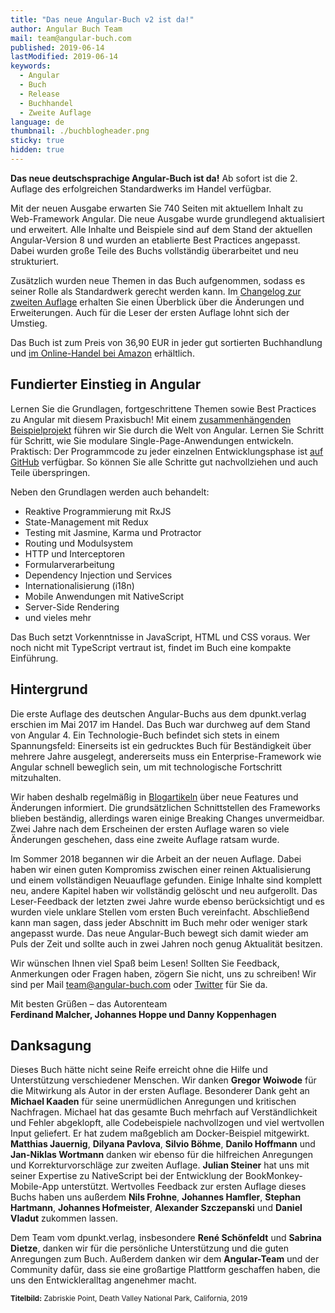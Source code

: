 ```yaml
---
title: "Das neue Angular-Buch v2 ist da!"
author: Angular Buch Team
mail: team@angular-buch.com
published: 2019-06-14
lastModified: 2019-06-14
keywords:
  - Angular
  - Buch
  - Release
  - Buchhandel
  - Zweite Auflage
language: de
thumbnail: ./buchblogheader.png
sticky: true
hidden: true
---
```


**Das neue deutschsprachige Angular-Buch ist da!**
Ab sofort ist die 2. Auflage des erfolgreichen Standardwerks im Handel verfügbar.

Mit der neuen Ausgabe erwarten Sie 740 Seiten mit aktuellem Inhalt zu Web-Framework Angular.
Die neue Ausgabe wurde grundlegend aktualisiert und erweitert.
Alle Inhalte und Beispiele sind auf dem Stand der aktuellen Angular-Version 8 und wurden an etablierte Best Practices angepasst.
Dabei wurden große Teile des Buchs vollständig überarbeitet und neu strukturiert.

Zusätzlich wurden neue Themen in das Buch aufgenommen, sodass es seiner Rolle als Standardwerk gerecht werden kann.
Im [Changelog zur zweiten Auflage](/blog/2019-06-changelog-zweite-auflage) erhalten Sie einen Überblick über die Änderungen und Erweiterungen.
Auch für die Leser der ersten Auflage lohnt sich der Umstieg.

Das Buch ist zum Preis von 36,90 EUR in jeder gut sortierten Buchhandlung und [im Online-Handel bei Amazon](https://amzn.to/2Wuo7cd) erhältlich.


## Fundierter Einstieg in Angular

Lernen Sie die Grundlagen, fortgeschrittene Themen sowie Best Practices zu Angular mit diesem Praxisbuch!
Mit einem [zusammenhängenden Beispielprojekt](https://book-monkey3.angular-buch.com/) führen wir Sie durch die Welt von Angular.
Lernen Sie Schritt für Schritt, wie Sie modulare Single-Page-Anwendungen entwickeln.
Praktisch: Der Programmcode zu jeder einzelnen Entwicklungsphase ist [auf GitHub](https://github.com/angular-buch/book-monkey3) verfügbar.
So können Sie alle Schritte gut nachvollziehen und auch Teile überspringen.

Neben den Grundlagen werden auch behandelt:

* Reaktive Programmierung mit RxJS
* State-Management mit Redux
* Testing mit Jasmine, Karma und Protractor
* Routing und Modulsystem
* HTTP und Interceptoren
* Formularverarbeitung
* Dependency Injection und Services
* Internationalisierung (i18n)
* Mobile Anwendungen mit NativeScript
* Server-Side Rendering
* und vieles mehr

Das Buch setzt Vorkenntnisse in JavaScript, HTML und CSS voraus.
Wer noch nicht mit TypeScript vertraut ist, findet im Buch eine kompakte Einführung.


## Hintergrund

Die erste Auflage des deutschen Angular-Buchs aus dem dpunkt.verlag erschien im Mai 2017 im Handel.
Das Buch war durchweg auf dem Stand von Angular 4.
Ein Technologie-Buch befindet sich stets in einem Spannungsfeld:
Einerseits ist ein gedrucktes Buch für Beständigkeit über mehrere Jahre ausgelegt, andererseits muss ein Enterprise-Framework wie Angular schnell beweglich sein, um mit technologische Fortschritt mitzuhalten.

Wir haben deshalb regelmäßig in [Blogartikeln](/updates) über neue Features und Änderungen informiert.
Die grundsätzlichen Schnittstellen des Frameworks blieben beständig, allerdings waren einige Breaking Changes unvermeidbar.
Zwei Jahre nach dem Erscheinen der ersten Auflage waren so viele Änderungen geschehen, dass eine zweite Auflage ratsam wurde.

Im Sommer 2018 begannen wir die Arbeit an der neuen Auflage.
Dabei haben wir einen guten Kompromiss zwischen einer reinen Aktualisierung und einem vollständigen Neuauflage gefunden.
Einige Inhalte sind komplett neu, andere Kapitel haben wir vollständig gelöscht und neu aufgerollt.
Das Leser-Feedback der letzten zwei Jahre wurde ebenso berücksichtigt und es wurden viele unklare Stellen vom ersten Buch vereinfacht.
Abschließend kann man sagen, dass jeder Abschnitt im Buch mehr oder weniger stark angepasst wurde.
Das neue Angular-Buch bewegt sich damit wieder am Puls der Zeit und sollte auch in zwei Jahren noch genug Aktualität besitzen.

Wir wünschen Ihnen viel Spaß beim Lesen!
Sollten Sie Feedback, Anmerkungen oder Fragen haben, zögern Sie nicht, uns zu schreiben!
Wir sind per Mail [team@angular-buch.com](mailto:team@angular-buch.com) oder [Twitter](https://twitter.com/angular_buch) für Sie da.

Mit besten Grüßen –
das Autorenteam<br>
**Ferdinand Malcher, Johannes Hoppe und Danny Koppenhagen**


## Danksagung

Dieses Buch hätte nicht seine Reife erreicht ohne die Hilfe und Unterstützung verschiedener Menschen.
Wir danken **Gregor Woiwode** für die Mitwirkung als Autor in der ersten Auflage.
Besonderer Dank geht an **Michael Kaaden** für seine unermüdlichen Anregungen und kritischen Nachfragen.
Michael hat das gesamte Buch mehrfach auf Verständlichkeit und Fehler abgeklopft, alle Codebeispiele nachvollzogen und viel wertvollen Input geliefert.
Er hat zudem maßgeblich am Docker-Beispiel mitgewirkt.
**Matthias Jauernig**, **Dilyana Pavlova**, **Silvio Böhme**, **Danilo Hoffmann** und **Jan-Niklas Wortmann** danken wir ebenso für die hilfreichen Anregungen und Korrekturvorschläge zur zweiten Auflage.
**Julian Steiner** hat uns mit seiner Expertise zu NativeScript bei der Entwicklung der BookMonkey-Mobile-App unterstützt.
Wertvolles Feedback zur ersten Auflage dieses Buchs haben uns außerdem
**Nils Frohne**,
**Johannes Hamfler**,
**Stephan Hartmann**,
**Johannes Hofmeister**,
**Alexander Szczepanski** und
**Daniel Vladut** zukommen lassen.

Dem Team vom dpunkt.verlag, insbesondere **René Schönfeldt** und **Sabrina Dietze**, danken wir für die persönliche Unterstützung und die guten Anregungen zum Buch.
Außerdem danken wir dem **Angular-Team** und der Community dafür, dass sie eine großartige Plattform geschaffen haben, die uns den Entwickleralltag angenehmer macht.


<small>**Titelbild:** Zabriskie Point, Death Valley National Park, California, 2019</small>
